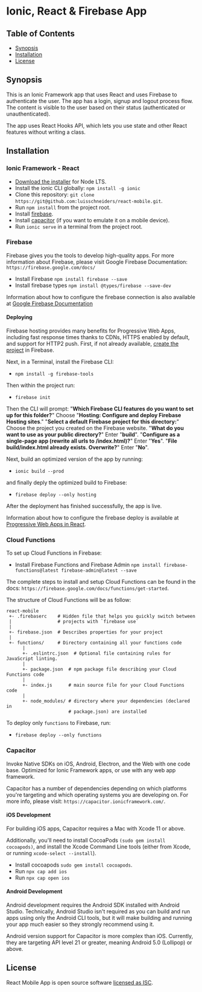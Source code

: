 # Ionic, React & Firebase App

## Table of Contents

- [Synopsis](#synopsis)
- [Installation](#installation)
- [License](#license)

## Synopsis

This is an Ionic Framework app that uses React and uses Firebase to authenticate the user.
The app has a login, signup and logout process flow. The content is visible to the user based on their status (authenticated or unauthenticated).

The app uses React Hooks API, which lets you use state and other React features without writing a class.


## Installation

### Ionic Framework - React 
* [Download the installer](https://nodejs.org/) for Node LTS.
* Install the ionic CLI globally: `npm install -g ionic`
* Clone this repository: `git clone https://git@github.com:luisschneiders/react-mobile.git`.
* Run `npm install` from the project root.
* Install [firebase](#firebase).
* Install [capacitor](#capacitor) (if you want to emulate it on a mobile device).
* Run `ionic serve` in a terminal from the project root.

### Firebase ###
Firebase gives you the tools to develop high-quality apps. For more information about Firebase, please visit Google Firebase Documentation: `https://firebase.google.com/docs/`

* Install Firebase `npm install firebase --save`
* Install firebase types `npm install @types/firebase --save-dev`

Information about how to configure the firebase connection is also available at [Google Firebase Documentation](https://firebase.google.com/docs/)

#### Deploying ####
Firebase hosting provides many benefits for Progressive Web Apps, including fast response times thanks to CDNs, HTTPS enabled by default, and support for HTTP2 push. 
First, if not already available, [create the project](https://console.firebase.google.com/) in Firebase.

Next, in a Terminal, install the Firebase CLI:
* `npm install -g firebase-tools`

Then within the project run:
* `firebase init`

Then the CLI will prompt:
"**Which Firebase CLI features do you want to set up for this folder?**" Choose "**Hosting: Configure and deploy Firebase Hosting sites**."
"**Select a default Firebase project for this directory:**" Choose the project you created on the Firebase website.
"**What do you want to use as your public directory?**" Enter "**build**".
"**Configure as a single-page app (rewrite all urls to /index.html)?**" Enter "**Yes**".
"**File build/index.html already exists. Overwrite?**" Enter "**No**".

Next, build an optimized version of the app by running:
* `ionic build --prod`

and finally deply the optimized build to Firebase:
* `firebase deploy --only hosting`

After the deployment has finished successfully, the app is live.

Information about how to configure the firebase deploy is available at [Progressive Web Apps in React](https://ionicframework.com/docs/react/pwa).

### Cloud Functions ###
To set up Cloud Functions in Firebase:
* Install Firebase Functions and Firebase Admin `npm install firebase-functions@latest firebase-admin@latest --save`

The complete steps to install and setup Cloud Functions can be found in the docs: `https://firebase.google.com/docs/functions/get-started`.

The structure of Cloud Functions will be as follow:
```
react-mobile
 +- .firebaserc    # Hidden file that helps you quickly switch between
 |                 # projects with `firebase use`
 |
 +- firebase.json  # Describes properties for your project
 |
 +- functions/     # Directory containing all your functions code
      |
      +- .eslintrc.json  # Optional file containing rules for JavaScript linting.
      |
      +- package.json  # npm package file describing your Cloud Functions code
      |
      +- index.js      # main source file for your Cloud Functions code
      |
      +- node_modules/ # directory where your dependencies (declared in
                       # package.json) are installed
```
To deploy only `functions` to Firebase, run:
* `firebase deploy --only functions`


### Capacitor ###
Invoke Native SDKs on iOS, Android, Electron, and the Web with one code base. Optimized for Ionic Framework apps, or use with any web app framework.

Capacitor has a number of dependencies depending on which platforms you're targeting and which operating systems you are developing on. For more info, please visit: `https://capacitor.ionicframework.com/`.

#### iOS Development ####
For building iOS apps, Capacitor requires a Mac with Xcode 11 or above. 

Additionally, you'll need to install CocoaPods `(sudo gem install cocoapods)`, and install the Xcode Command Line tools (either from Xcode, or running `xcode-select --install`).
* Install cocoapods `sudo gem install cocoapods`.
* Run `npx cap add ios`
* Run `npx cap open ios`

#### Android Development ####
Android development requires the Android SDK installed with Android Studio. Technically, Android Studio isn't required as you can build and run apps using only the Android CLI tools, but it will make building and running your app much easier so they strongly recommend using it.

Android version support for Capacitor is more complex than iOS. Currently, they are targeting API level 21 or greater, meaning Android 5.0 (Lollipop) or above.

## License

React Mobile App is open source software [licensed as ISC](https://github.com/luisschneiders/react-mobile/blob/master/LICENSE).
